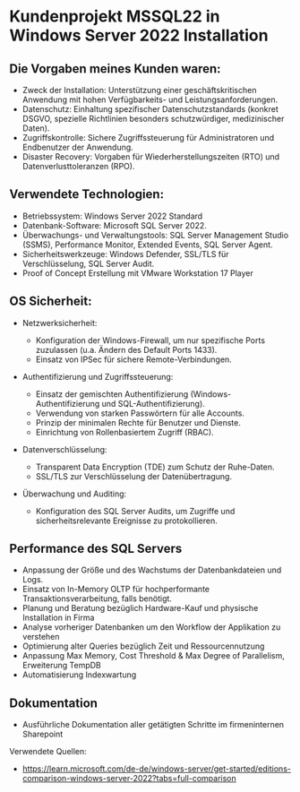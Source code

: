 # Kundenprojekt MSSQL22 in Windows Server 2022 Installation

## Die Vorgaben meines Kunden waren: 
- Zweck der Installation: Unterstützung einer geschäftskritischen Anwendung mit hohen Verfügbarkeits- und Leistungsanforderungen.
- Datenschutz: Einhaltung spezifischer Datenschutzstandards (konkret DSGVO, spezielle Richtlinien besonders schutzwürdiger, medizinischer Daten).
- Zugriffskontrolle: Sichere Zugriffssteuerung für Administratoren und Endbenutzer der Anwendung.
- Disaster Recovery: Vorgaben für Wiederherstellungszeiten (RTO) und Datenverlusttoleranzen (RPO).

## Verwendete Technologien:
- Betriebssystem: Windows Server 2022 Standard
- Datenbank-Software: Microsoft SQL Server 2022.
- Überwachungs- und Verwaltungstools: SQL Server Management Studio (SSMS), Performance Monitor, Extended Events, SQL Server Agent.
- Sicherheitswerkzeuge: Windows Defender, SSL/TLS für Verschlüsselung, SQL Server Audit.
- Proof of Concept Erstellung mit VMware Workstation 17 Player

## OS Sicherheit:
- Netzwerksicherheit:
  - Konfiguration der Windows-Firewall, um nur spezifische Ports zuzulassen (u.a. Ändern des Default Ports 1433).
  - Einsatz von IPSec für sichere Remote-Verbindungen.
    
- Authentifizierung und Zugriffssteuerung:
  - Einsatz der gemischten Authentifizierung (Windows-Authentifizierung und SQL-Authentifizierung).
  - Verwendung von starken Passwörtern für alle Accounts.
  - Prinzip der minimalen Rechte für Benutzer und Dienste.
  - Einrichtung von Rollenbasiertem Zugriff (RBAC).
 
- Datenverschlüsselung:
  - Transparent Data Encryption (TDE) zum Schutz der Ruhe-Daten.
  - SSL/TLS zur Verschlüsselung der Datenübertragung.

- Überwachung und Auditing:
  - Konfiguration des SQL Server Audits, um Zugriffe und sicherheitsrelevante Ereignisse zu protokollieren.

## Performance des SQL Servers
- Anpassung der Größe und des Wachstums der Datenbankdateien und Logs.
- Einsatz von In-Memory OLTP für hochperformante Transaktionsverarbeitung, falls benötigt.
- Planung und Beratung bezüglich Hardware-Kauf und physische Installation in Firma
- Analyse vorheriger Datenbanken um den Workflow der Applikation zu verstehen
- Optimierung alter Queries bezüglich Zeit und Ressourcennutzung
- Anpassung Max Memory, Cost Threshold & Max Degree of Parallelism, Erweiterung TempDB
- Automatisierung Indexwartung



## Dokumentation
- Ausführliche Dokumentation aller getätigten Schritte im firmeninternen Sharepoint














Verwendete Quellen:
- https://learn.microsoft.com/de-de/windows-server/get-started/editions-comparison-windows-server-2022?tabs=full-comparison
